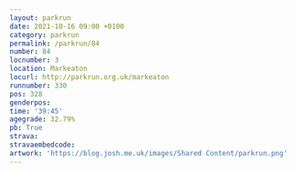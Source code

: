 ```yaml
---
layout: parkrun
date: 2021-10-16 09:00 +0100
category: parkrun
permalink: /parkrun/84
number: 84
locnumber: 3
location: Markeaton
locurl: http://parkrun.org.uk/markeaton
runnumber: 330
pos: 328
genderpos: 
time: '39:45'
agegrade: 32.79%
pb: True
strava: 
stravaembedcode:
artwork: 'https://blog.josh.me.uk/images/Shared Content/parkrun.png'
---
```

